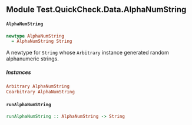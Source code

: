 ## Module Test.QuickCheck.Data.AlphaNumString

#### `AlphaNumString`

``` purescript
newtype AlphaNumString
  = AlphaNumString String
```

A newtype for `String` whose `Arbitrary` instance generated random
alphanumeric strings.

##### Instances
``` purescript
Arbitrary AlphaNumString
Coarbitrary AlphaNumString
```

#### `runAlphaNumString`

``` purescript
runAlphaNumString :: AlphaNumString -> String
```


